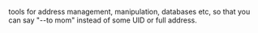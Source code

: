 tools for address management, manipulation, databases etc, so that
you can say "--to mom" instead of some UID or full address.


